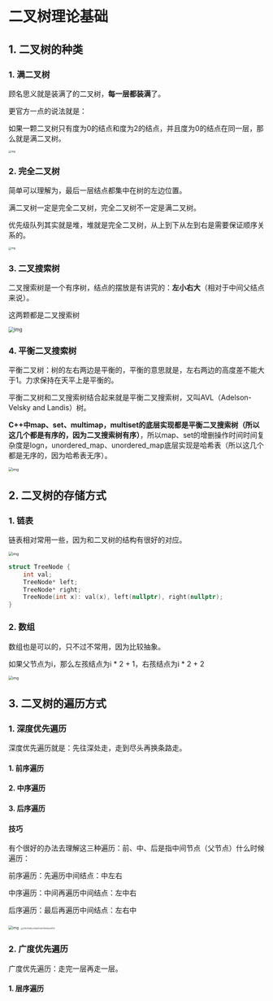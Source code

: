 # 二叉树理论基础



## 1. 二叉树的种类

### 1. 满二叉树

顾名思义就是装满了的二叉树，**每一层都装满**了。

更官方一点的说法就是：

如果一颗二叉树只有度为0的结点和度为2的结点，并且度为0的结点在同一层，那么就是满二叉树。

<img src="https://img-blog.csdnimg.cn/20200806185805576.png" alt="img" style="zoom: 33%;" />



### 2. 完全二叉树

简单可以理解为，最后一层结点都集中在树的左边位置。

满二叉树一定是完全二叉树，完全二叉树不一定是满二叉树。

优先级队列其实就是堆，堆就是完全二叉树，从上到下从左到右是需要保证顺序关系的。

<img src="https://img-blog.csdnimg.cn/20200920221638903.png" alt="img" style="zoom:33%;" />



### 3. 二叉搜索树

二叉搜索树是一个有序树，结点的摆放是有讲究的：**左小右大**（相对于中间父结点来说）。

这两颗都是二叉搜索树

<img src="https://img-blog.csdnimg.cn/20200806190304693.png" alt="img" style="zoom: 67%;" />



### 4. 平衡二叉搜索树

平衡二叉树：树的左右两边是平衡的，平衡的意思就是，左右两边的高度差不能大于1。力求保持在天平上是平衡的。

平衡二叉树和二叉搜索树结合起来就是平衡二叉搜索树，又叫AVL（Adelson-Velsky and Landis）树。

**C++中map、set、multimap，multiset的底层实现都是平衡二叉搜索树（所以这几个都是有序的，因为二叉搜索树有序）**，所以map、set的增删操作时间时间复杂度是logn，unordered_map、unordered_map底层实现是哈希表（所以这几个都是无序的，因为哈希表无序）。

<img src="https://img-blog.csdnimg.cn/20200806190511967.png" alt="img" style="zoom: 50%;" />



## 2. 二叉树的存储方式

### 1. 链表

链表相对常用一些，因为和二叉树的结构有很好的对应。

<img src="https://img-blog.csdnimg.cn/2020092019554618.png" alt="img" style="zoom:50%;" />

```c++
struct TreeNode {
    int val;
    TreeNode* left;
    TreeNode* right;
    TreeNode(int x): val(x), left(nullptr), right(nullptr);
}
```



### 2. 数组

数组也是可以的，只不过不常用，因为比较抽象。

如果父节点为i，那么左孩结点为i * 2 + 1，右孩结点为i * 2 + 2

<img src="https://img-blog.csdnimg.cn/20200920200429452.png" alt="img" style="zoom:50%;" />





## 3. 二叉树的遍历方式

### 1. 深度优先遍历

深度优先遍历就是：先往深处走，走到尽头再换条路走。

#### 1. 前序遍历

#### 2. 中序遍历

#### 3. 后序遍历



#### 技巧

有个很好的办法去理解这三种遍历：前、中、后是指中间节点（父节点）什么时候遍历：

前序遍历：先遍历中间结点：中左右

中序遍历：中间再遍历中间结点：左中右

后序遍历：最后再遍历中间结点：左右中

<img src="https://img-blog.csdnimg.cn/20200806191109896.png" alt="img" style="zoom:50%;" />

<img src="C:\Users\Van\AppData\Local\Temp\WeChat Files\d17b7540bce59b31432136044a09113.jpg" alt="d17b7540bce59b31432136044a09113" style="zoom: 25%;" />



### 2. 广度优先遍历

广度优先遍历：走完一层再走一层。

#### 1. 层序遍历



